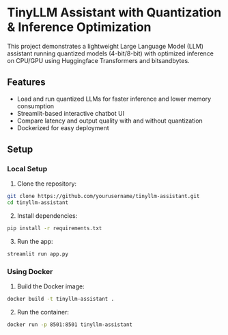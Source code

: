 # TinyLLM Assistant with Quantization & Inference Optimization

This project demonstrates a lightweight Large Language Model (LLM) assistant running quantized models (4-bit/8-bit) with optimized inference on CPU/GPU using Huggingface Transformers and bitsandbytes.

## Features

- Load and run quantized LLMs for faster inference and lower memory consumption
- Streamlit-based interactive chatbot UI
- Compare latency and output quality with and without quantization
- Dockerized for easy deployment

## Setup

### Local Setup

1. Clone the repository:

```bash
git clone https://github.com/yourusername/tinyllm-assistant.git
cd tinyllm-assistant
```

2. Install dependencies:
```bash
pip install -r requirements.txt
```
3. Run the app:
```bash
streamlit run app.py
```
### Using Docker
1. Build the Docker image:

```bash
docker build -t tinyllm-assistant .
```
2. Run the container:
```bash
docker run -p 8501:8501 tinyllm-assistant
```

